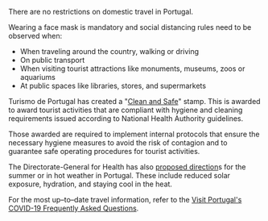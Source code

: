 There are no restrictions on domestic travel in Portugal.

Wearing a face mask is mandatory and social distancing rules need to be observed when:

- When traveling around the country, walking or driving
- On public transport
- When visiting tourist attractions like monuments, museums, zoos or aquariums
- At public spaces like libraries, stores, and supermarkets

Turismo de Portugal has created a "[Clean and Safe](https://portugalcleanandsafe.com/en)" stamp. This is awarded to award tourist activities that are compliant with hygiene and cleaning requirements issued according to National Health Authority guidelines.

Those awarded are required to implement internal protocols that ensure the necessary hygiene measures to avoid the risk of contagion and to guarantee safe operating procedures for tourist activities.

The Directorate-General for Health has also [proposed direction](https://www.visitportugal.com/en/content/covid-19-health-advice)s for the summer or in hot weather in Portugal. These include reduced solar exposure, hydration, and staying cool in the heat.

For the most up–to–date travel information, refer to the [Visit Portugal's COVID-19 Frequently Asked Questions](https://www.visitportugal.com/en/node/421189).
